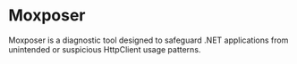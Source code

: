 # Moxposer
Moxposer is a diagnostic tool designed to safeguard .NET applications from unintended or suspicious HttpClient usage patterns.
